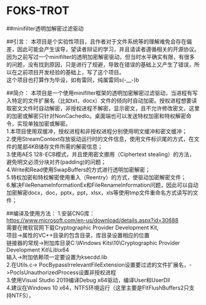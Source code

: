 # FOKS-TROT

##minifilter透明加解密过滤驱动

##引言：
	本项目是个实验性项目，且作者对于文件系统等的理解难免会存在偏差，因此可能会产生误导，望读者辩证的学习，并且请读者遵循相关的开源协议。  
	因为之前写过一个minifilter的透明加密解密驱动，但当时水平确实有限，有很多的问题，没有找到原因，只是进行了规避，导致在错误的基础上又产生了错误，所以在之前项目开发经验的基础上，写了这个项目。  
	这个项目也打算作为毕设，如有雷同，纯属雷同s(-__-)b  

##简介：
	本项目是一个使用minifilter框架的透明加密解密过滤驱动，当进程有写入特定的文件扩展名（比如txt，docx）文件的倾向时自动加密。授权进程想要读取密文文件时自动解密，非授权进程不解密，显示密文，且不允许修改密文，这里的加密或解密只针对NonCachedIo。桌面端也可以发送特权加密和特权解密命令，实现单独加密或解密。  
1.本项目使用双缓冲，授权进程和非授权进程分别使用明文缓冲和密文缓冲；  
2.使用StreamContext存放驱动运行时的文件信息，使用文件标识尾的方式，在文件的尾部4KB储存文件所需的解密信息；  
3.使用AES 128-ECB模式，并且使用密文挪用（Ciphertext stealing）的方法，避免明文必须分块对齐(padding)的问题；  
4.Write和Read使用SwapBuffers的方式进行透明加密解密；  
5.特权加密和特权解密使用重入（Reentry）的方式，使驱动加密解密文件；  
6.解决FileRenameInformationEx和FileRenameInformation问题，因此可以自动加密解密docx，doc，pptx，ppt，xlsx，xls等使用tmp文件重命名方式读写的文件；  

##编译及使用方法：
1.安装CNG库：  
https://www.microsoft.com/en-us/download/details.aspx?id=30688  
需要在微软官网下载Cryptographic Provider Development Kit,  
项目->属性的VC++目录的包含目录，库目录设置相应的位置  
链接器的常规->附加库目录C:\Windows Kits\10\Cryptographic Provider Development Kit\Lib\x64  
输入->附加依赖项一定要设置为ksecdd.lib  
2.在Utils.c-> PocBypassIrrelevantFileExtension设置要过滤的文件扩展名，->PocIsUnauthorizedProcess设置非授权进程  
3.使用Visual Studio 2019编译Debug x64驱动，编译User和UserDll  
4.建议在Windows 10 x64，NTFS环境运行（这里主要是FltFlushBuffers2只支持NTFS），

